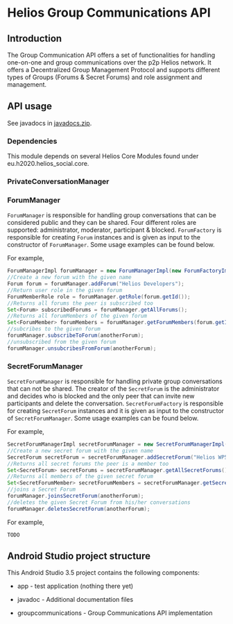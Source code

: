 # Helios Group Communications API #

## Introduction ##

The Group Communication API offers a set of functionalities for handling one-on-one and group communications over the p2p Helios network. It offers a Decentralized Group Management Protocol and supports different types of Groups (Forums & Secret Forums) and role assignment and management.

## API usage ##

See javadocs in [javadocs.zip](javadoc/javadocs.zip).

### Dependencies ###

This module depends on several Helios Core Modules found under eu.h2020.helios_social.core.

### PrivateConversationManager ###

### ForumManager ###

`ForumManager` is responsible for handling group conversations that can be considered public and they can be shared. Four different roles are supported: administrator, moderator, participant & blocked. `ForumFactory` is responsible for creating `Forum` instances and is given as input to the constructor of `ForumManager`. Some usage examples can be found below.

For example,
```java
ForumManagerImpl forumManager = new ForumManagerImpl(new ForumFactoryImpl());
//Create a new forum with the given name
Forum forum = forumManager.addForum("Helios Developers");
//Return user role in the given forum
ForumMemberRole role = forumManager.getRole(forum.getId());
//Returns all forums the peer is subscribed too
Set<Forum> subscribedForums = forumManager.getAllForums();
//Returns all forumMembers of the given forum
Set<ForumMember> forumMembers = forumManager.getForumMembers(forum.getId());
//subcribes to the given forum
forumManager.subscribeToForum(anotherForum);
//unsubscribed from the given forum
forumManager.unsubcribesFromForum(anotherForum);
```

### SecretForumManager ###
`SecretForumManager` is responsible for handling private group conversations that can not be shared. The creator of the `SecretForum` is the administrator and decides who is blocked and the only peer that can invite new participants and delete the conversation. `SecretForumFactory` is responsible for creating `SecretForum` instances and it is given as input to the constructor of `SecretForumManager`. Some usage examples can be found below.

For example,
```java
SecretForumManagerImpl secretForumManager = new SecretForumManagerImpl(new SecretForumFactoryImpl());
//Create a new secret forum with the given name
SecretForum secretForum = secretForumManager.addSecretForum("Helios WP5 Task Leaders");
//Returns all secret forums the peer is a member too
Set<SecretForum> secretForums = secretForumManager.getAllSecretForums();
//Returns all members of the given secret forum
Set<SecretForumMember> secretForumMembers = secretForumManager.getSecretForumMembers(forum.getId());
//joins a Secret Forum
forumManager.joinsSecretForum(anotherForum);
//deletes the given Secret Forum from his/her conversations
forumManager.deletesSecretForum(anotherForum);
```

For example,
```
TODO
```


## Android Studio project structure ##

This Android Studio 3.5 project contains the following components:

* app - test application (nothing there yet)

* javadoc - Additional documentation files

* groupcommunications - Group Communications API implementation
